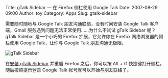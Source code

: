 Title: gTalk Sidebar — 在 Firefox 侧栏使用 Google Talk
Date: 2007-08-29 09:00
Author: toy
Category: Apps
Slug: gtalk-sidebar

需要随时随地与 Google Talk 朋友沟通联络，没有时间安装 Google Talk
客户端，Gmail 服务遇到问题无法正常使用……为什么不试试 gTalk Sidebar
呢？gTalk Sidebar 是一个小巧的 Firefox 扩展，它允许你在 Firefox
网络浏览器的侧栏使用 Google Talk，让你与 Google Talk 朋友沟通无极限。

![gTalk Sidebar](http://i.linuxtoy.org/i/2007/08/gtalk-sidebar.png)

在[安装 gTalk
Sidebar](https://addons.mozilla.org/en-US/firefox/addon/4708) 并重启
Firefox 之后，你可以按 Alt + G 快捷键打开侧栏。随后按照提示登录 Google
Talk 帐号就可以开始与朋友联络了。
